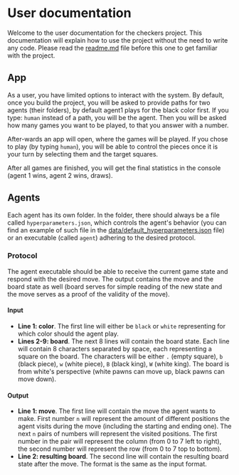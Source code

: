 # User documentation
Welcome to the user documentation for the checkers project. This documentation will explain how to use the project without the need to write any code. Please read the [readme.md](../readme.md) file before this one
to get familiar with the project.

## App
As a user, you have limited options to interact with the system. By default, once you build the project, you will
be asked to provide paths for two agents (their folders), by default agent1 plays for the black color first. If you type: `human` instead of a path, you will be the agent. 
Then you will be asked how many games you want to be played, to that you answer with a number.

After-wards an app will open, where the games will be played. If you chose to play (by typing `human`), you will be
able to control the pieces once it is your turn by selecting them and the target squares.

After all games are finished, you will get the final statistics in the console (agent 1 wins, agent 2 wins, draws).

## Agents
Each agent has its own folder. In the folder, there should always be a file called `hyperparameters.json`, which controls 
the agent's behavior (you can find an example of such file in the [data/default_hyperparameters.json](../data/default_hyperparameters.json) file) or an executable (called `agent`)
adhering to the desired protocol.

### Protocol
The agent executable should be able to receive the current game state and respond with the desired move.
The output contains the move and the board state as well (board serves for simple reading of the new state and the move serves as a proof of the validity of the move).

#### Input
- **Line 1: color**. The first line will either be `black` or `white` representing for which color should the agent play.
- **Lines 2-9: board**. The next 8 lines will contain the board state. Each line will contain 8 characters separated by space, each representing
a square on the board. The characters will be either `.` (empty square), `b` (black piece), `w` (white piece), `B` (black king), `W` (white king).
The board is from white's perspective (white pawns can move up, black pawns can move down).

#### Output
- **Line 1: move**. The first line will contain the move the agent wants to make.
First number `n` will represent the amount of different positions the agent visits during the move (including the starting and ending one).
The next `n` pairs of numbers will represent the visited positions. The first number in the pair will represent the column (from 0 to 7 left to right), 
the second number will represent the row (from 0 to 7 top to bottom).
- **Line 2: resulting board**. The second line will contain the resulting board state after the move. The format is the same as the input format.
